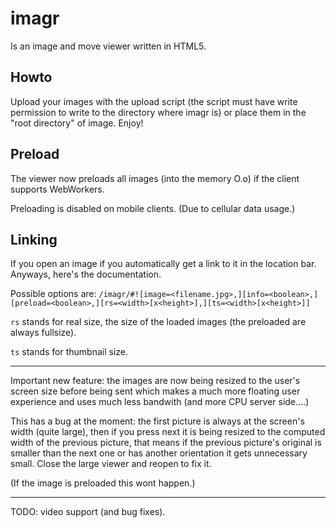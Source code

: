 imagr
=====

Is an image and move viewer written in HTML5.

Howto
-------

Upload your images with the upload script (the script must have write permission to write to the directory where imagr is) or place them in the "root directory" of image. Enjoy!

Preload
----------

The viewer now preloads all images (into the memory O.o) if the client supports WebWorkers.

Preloading is disabled on mobile clients. (Due to cellular data usage.)

Linking
---------
If you open an image if you automatically get a link to it in the location bar. Anyways, here's the documentation.

Possible options are: `/imagr/#![image=<filename.jpg>,][info=<boolean>,][preload=<boolean>,][rs=<width>[x<height>],][ts=<width>[x<height>]]`

`rs` stands for real size, the size of the loaded images (the preloaded are always fullsize).

`ts` stands for thumbnail size.

----------
Important new feature: the images are now being resized to the user's screen size before being sent which makes a much more floating user experience and uses much less bandwith (and more CPU server side....)


This has a bug at the moment:
the first picture is always at the screen's width (quite large),
then if you press next it is being resized to the computed width of the previous picture, that means if the previous picture's original is smaller than the next one or has another orientation it gets unnecessary small.
Close the large viewer and reopen to fix it.

(If the image is preloaded this wont happen.)

----------

TODO: video support
(and bug fixes).
